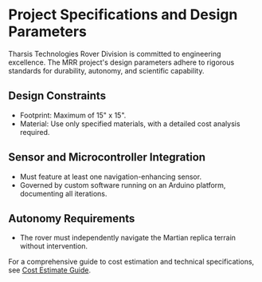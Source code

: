 # Project Specifications and Design Parameters

Tharsis Technologies Rover Division is committed to engineering excellence. The MRR project's design parameters adhere to rigorous standards for durability, autonomy, and scientific capability.

## Design Constraints
- Footprint: Maximum of 15" x 15".
- Material: Use only specified materials, with a detailed cost analysis required.

## Sensor and Microcontroller Integration
- Must feature at least one navigation-enhancing sensor.
- Governed by custom software running on an Arduino platform, documenting all iterations.

## Autonomy Requirements
- The rover must independently navigate the Martian replica terrain without intervention.

For a comprehensive guide to cost estimation and technical specifications, see [Cost Estimate Guide](COST_ESTIMATE.md).

